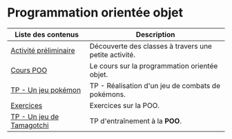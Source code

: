 # Programmation orientée objet

| Liste des contenus                      | Description                                              |
| --------------------------------------- | -------------------------------------------------------- |
| [Activité préliminaire](preliminaire.md) | Découverte des classes à travers une petite activité. |
| [Cours POO](cours.md) | Le cours sur la programmation orientée objet. |
| [TP - Un jeu pokémon](pokemon.md) | TP - Réalisation d'un jeu de combats de pokémons. |
| [Exercices](exercices.md) | Exercices sur la POO. |
| [TP - Un jeu de Tamagotchi](tamagotchi.md) | TP d'entraînement à la **POO**. |